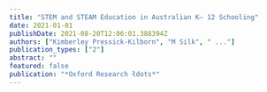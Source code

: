 ```yaml
---
title: "STEM and STEAM Education in Australian K– 12 Schooling"
date: 2021-01-01
publishDate: 2021-08-20T12:06:01.388394Z
authors: ["Kimberley Pressick-Kilborn", "M Silk", " ..."]
publication_types: ["2"]
abstract: ""
featured: false
publication: "*Oxford Research łdots*"
---
```


